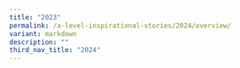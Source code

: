 ```yaml
---
title: "2023"
permalink: /a-level-inspirational-stories/2024/overview/
variant: markdown
description: ""
third_nav_title: "2024"
---
```

